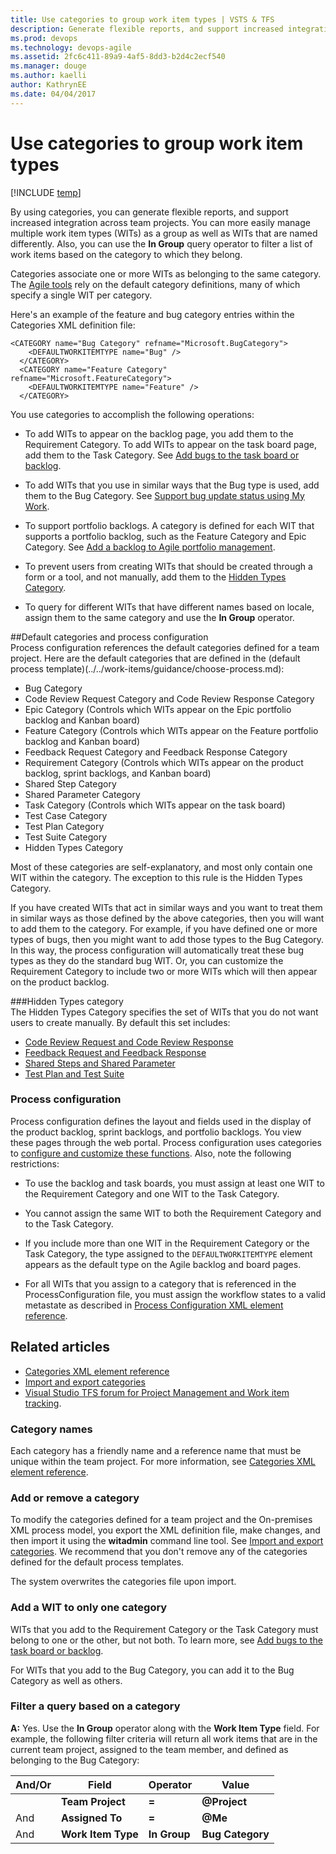 ```yaml
---
title: Use categories to group work item types | VSTS & TFS
description: Generate flexible reports, and support increased integration across team projects using categories 
ms.prod: devops
ms.technology: devops-agile
ms.assetid: 2fc6c411-89a9-4af5-8dd3-b2d4c2ecf540
ms.manager: douge
ms.author: kaelliauthor: KathrynEE
ms.date: 04/04/2017
---
```


# Use categories to group work item types

[!INCLUDE [temp](../../_shared/version-header-hosted-plus-tfs.md)]


By using categories, you can generate flexible reports, and support increased integration across team projects. You can more easily manage multiple work item types (WITs) as a group as well as WITs that are named differently. Also, you can use the **In Group** query operator to filter a list of work items based on the category to which they belong.  
  
Categories associate one or more WITs as belonging to the same category. The [Agile tools](../../../organizations/settings/about-teams-and-settings.md) rely on the default category definitions, many of which specify a single WIT per category.  
  
Here's an example of the feature and bug category entries within the Categories XML definition file:  
  
```  
<CATEGORY name="Bug Category" refname="Microsoft.BugCategory">  
    <DEFAULTWORKITEMTYPE name="Bug" />  
  </CATEGORY>  
  <CATEGORY name="Feature Category" refname="Microsoft.FeatureCategory">  
    <DEFAULTWORKITEMTYPE name="Feature" />  
  </CATEGORY>  
```  
  
You use categories to accomplish the following operations:  
  
-   To add WITs to appear on the backlog page, you add them to the Requirement Category. To add WITs to appear on the task board page, add them to the Task Category. See [Add bugs to the task board or backlog](../add-wits-to-backlogs-and-boards.md).  
  
-   To add WITs that you use in similar ways that the Bug type is used, add them to the Bug Category. See [Support bug update status using My Work](support-bug-update-status-using-my-work.md).  
  
-   To support portfolio backlogs. A category is defined for each WIT that supports a portfolio backlog, such as the Feature Category and Epic Category. See [Add a backlog to Agile portfolio management](../add-portfolio-backlogs.md).  
  
-   To prevent users from creating WITs that should be created through a form or a tool, and not manually, add them to the [Hidden Types Category](#hiddentypes).  
  
-   To query for different WITs that have different names based on locale, assign them to the same category and use the **In Group** operator.  
  
<a name="process"></a> 
##Default categories and process configuration  
 Process configuration references the default categories defined for a team project. Here are the default categories that are defined in the  (default process template)(../../work-items/guidance/choose-process.md):  
  
-   Bug Category    
-   Code Review Request Category and Code Review Response Category    
-   Epic Category (Controls which WITs appear on the Epic portfolio backlog and Kanban board)    
-   Feature Category (Controls which WITs appear on the Feature portfolio backlog and Kanban board)   
-   Feedback Request Category and Feedback Response Category   
-   Requirement Category (Controls which WITs appear on the product backlog, sprint backlogs, and Kanban board)   
-   Shared Step Category    
-   Shared Parameter Category    
-   Task Category (Controls which WITs appear on the task board)    
-   Test Case Category    
-   Test Plan Category    
-   Test Suite Category  
-   Hidden Types Category  
  
Most of these categories are self-explanatory, and most only contain one WIT within the category. The exception to this rule is the Hidden Types Category.  
  
If you have created WITs that act in similar ways and you want to treat them in similar ways as those defined by the above categories, then you will want to add them to the category. For example, if you have defined one or more types of bugs, then you might want to add those types to the Bug Category. In this way, the process configuration will automatically treat these bug types as they do the standard bug WIT. Or, you can customize the Requirement Category to include two or more WITs which will then appear on the product backlog.  
  
<a name="hiddentypes"></a> 
###Hidden Types category  
 The Hidden Types Category specifies the set of WITs that you do not want users to create manually. By default this set includes:  
  
-   [Code Review Request and Code Review Response](../../../tfvc/day-life-alm-developer-suspend-work-fix-bug-conduct-code-review.md )    
-   [Feedback Request and Feedback Response](../../../project/feedback/get-feedback.md)    
-   [Shared Steps and Shared Parameter](../../../test/create-test-cases.md)    
-   [Test Plan and Test Suite](../../../test/create-a-test-plan.md)  
  
### Process configuration  
Process configuration defines the layout and fields used in the display of the product backlog,  sprint backlogs, and portfolio backlogs. You view these pages through the web portal. Process configuration uses categories to [configure and customize these functions](process-configuration-xml-element.md). Also, note the following restrictions:  
  
-   To use the backlog and task boards, you must assign at least one WIT to the Requirement Category and one WIT to the Task Category.    
-   You cannot assign the same WIT to both the Requirement Category and to the Task Category.    
-   If you include more than one WIT in the Requirement Category or the Task Category, the type assigned to the `DEFAULTWORKITEMTYPE` element appears as the default type on the Agile backlog and board pages.  
  
-   For all WITs that you assign to a category that is referenced in the ProcessConfiguration file, you must assign the workflow states to a valid metastate as described in [Process Configuration XML element reference](process-configuration-xml-element.md).  
  
## Related articles 
- [Categories XML element reference](categories-xml-element-reference.md)  
- [Import and export categories](witadmin/witadmin-import-export-categories.md)
- [Visual Studio TFS forum for Project Management and Work item tracking](http://social.msdn.microsoft.com/Forums/vstudio/en-US/home?forum=tfsworkitemtracking).
  
### Category names 
Each category has a friendly name and a reference name that must be unique within the team project. For more information, see [Categories XML element reference](categories-xml-element-reference.md).  
  
### Add or remove a category 
To modify the categories defined for a team project and the On-premises XML process model, you export the XML definition file, make changes, and then import it using the **witadmin** command line tool. See [Import and export categories](witadmin/witadmin-import-export-categories.md). We recommend that you don't remove any of the  categories defined for the default process templates.  

The system overwrites the categories file upon import.  
  
### Add a WIT to only one category 
WITs that you add to the Requirement Category or the Task Category must belong to one or the other, but not both. To learn more, see [Add bugs to the task board or backlog](../add-wits-to-backlogs-and-boards.md).  
  
For WITs that you add to the Bug Category, you can add it to the Bug Category as well as others.  

<a name="query"></a>   
###  Filter a query based on a category 
 **A:** Yes. Use the **In Group** operator along with the **Work Item Type** field. For example, the following filter criteria will return all work items that are in the current team project, assigned to the team member, and defined as belonging to the Bug Category:  
  
|**And/Or**|**Field**|**Operator**|**Value**|  
|-----------------|---------------|------------------|---------------|  
||**Team Project**|**=**|**@Project**|  
|And|**Assigned To**|**=**|**@Me**|  
|And|**Work Item Type**|**In Group**|**Bug Category**|  
